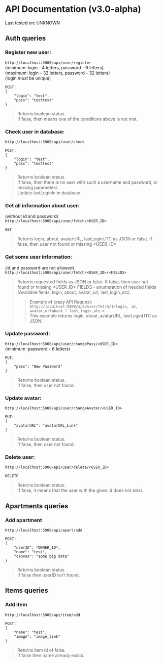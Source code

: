 # API Documentation (v3.0-alpha)

Last tested on: UNKNOWN

## Auth queries

### Register new user:
`http://localhost:5000/api/user/register` <br>
(minimum: login - 4 letters, password - 6 letters) <br>
(maximum: login - 32 letters, password - 32 letters) <br>
(login _must_ be unique) <br>
```
POST:
{
    "login": "test",
    "pass": "testtest"
}
```
> Returns boolean status.<br>
> If false, then means one of the conditions above is not met.

### Check user in database:
`http://localhost:5000/api/user/check` <br>
```
POST:
{
    "login": "test",
    "pass": "testtest"
}
```
> Returns boolean status.<br>
> If false, then there is no user with such a username and password, or missing parameters.<br>
> Update lastLoginIn in database.

### Get all information about user:
(without id and password) <br>
`http://localhost:5000/api/user/fetch/<USER_ID>` <br>
```
GET
```
> Returns login, about, avatarURL, lastLoginUTC as JSON or false.
> If false, then user not found or missing <USER_ID>

### Get some user information:
(id and password are not allowed) <br>
`http://localhost:5000/api/user/fetch/<USER_ID>/<FIELDS>` <br>
> Returns requested fields as JSON or false.
> If false, then user not found or missing <USER_ID>
> FIELDS - enumeration of needed fields (Avaliable fields: login, about, avatar_url, last_login_utc).
>> Example of crazy API Request:<br>`http://localhost:5000/api/user/fetch/1/login, id, avatar_urlabout ! last_login_utc->`<br>
>> This example returns login, about, avatarURL, lastLoginUTC as JSON.

### Update password:
`http://localhost:5000/api/user/changePass/<USER_ID>` <br>
(minimum: password - 6 letters) <br>
```
PUT:
{
    "pass": "New Password"
}
```
> Returns boolean status.<br>
> If false, then user not found.


### Update avatar:
`http://localhost:5000/api/user/changeAvatar/<USER_ID>` <br>
```
PUT:
{
    "avatarURL": "avatarURL_Link"
}
```
> Returns boolean status.<br>
> If false, then user not found.


### Delete user:
`http://localhost:5000/api/user/delete/<USER_ID>` <br>
```
DELETE
```
> Returns boolean status.<br>
> If false, it means that the user with the given id does not exist.

## Apartments queries

### Add apartment
`http://localhost:5000/api/apart/add` <br>
```
POST:
{
    "userID": *OWNER_ID*,
    "name": "test",
    "canvas": "some big data"
}
```
> Returns boolean status.<br>
> If false then userID isn't found.

## Items queries

### Add item
`http://localhost:5000/api/item/add` <br>
```
POST:
{
    "name": "test",
    "image": "image_link"
}
```
> Returns item id of false.<br>
> If false then name already exists.